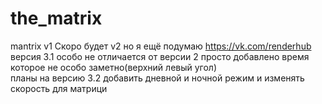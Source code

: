 # the_matrix
mantrix v1  Скоро будет v2 но я ещё подумаю 
https://vk.com/renderhub <br>
версия 3.1 особо не отличается от версии 2 просто добавлено время которое не особо заметно(верхний левый угол)<br>
планы на версию 3.2 добавить дневной и ночной режим и изменять скорость для матрици
